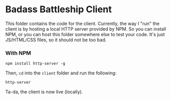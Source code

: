 # Badass Battleship Client
This folder contains the code for the client. Currently, the way I "run" the client is by hosting a local HTTP
server provided by NPM. So you can install NPM, or you can host this folder somewhere else to test your code. It's just
JS/HTML/CSS files, so it should not be too bad.

### With NPM
```
npm install http-server -g
```

Then, `cd` into the `client` folder and run the following:
```
http-server
```

Ta-da, the client is now live (locally).